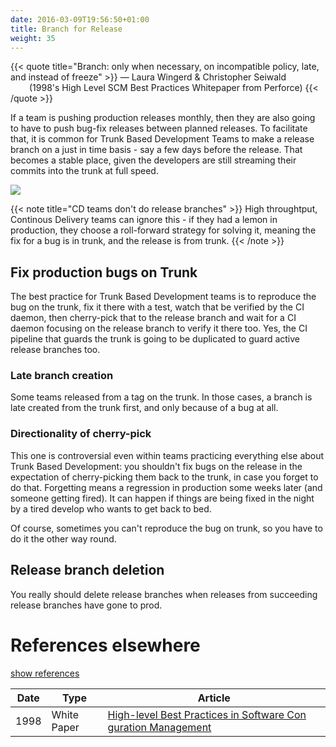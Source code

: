 ```yaml
---
date: 2016-03-09T19:56:50+01:00
title: Branch for Release
weight: 35
---
```


{{< quote title="Branch: only when necessary, on incompatible policy, late, and instead of freeze" >}}
<span>&mdash; Laura Wingerd & Christopher Seiwald</span><br>
<span style="margin-left: 30px">(1998's High Level SCM Best Practices Whitepaper from Perforce)</span>
{{< /quote >}}

If a team is pushing production releases monthly, then they are also going to have to push bug-fix releases 
between planned releases. To facilitate that, it is common for Trunk Based Development Teams to make a release
branch on a just in time basis - say a few days before the release. That becomes a stable place, given the developers
are still streaming their commits into the trunk at full speed. 

![](/inages/branch_for_release.png)

{{< note title="CD teams don't do release branches" >}}
High throughtput, Continous Delivery teams can ignore this - if they had a lemon in production, they choose a 
roll-forward strategy for solving it, meaning the fix for a bug is in trunk, and the release is from trunk.
{{< /note >}}

## Fix production bugs on Trunk

The best practice for Trunk Based Development teams is to reproduce the bug on the trunk, fix it there with a test, 
watch that be verified by the CI daemon, then cherry-pick that to the release branch and wait for a CI daemon 
focusing on the release branch to verify it there too.  Yes, the CI pipeline that guards the trunk is going to
be duplicated to guard active release branches too.

### Late branch creation

Some teams released from a tag on the trunk. In those cases, a branch is late created from the trunk first, and only
because of a bug at all.

### Directionality of cherry-pick

This one is controversial even within teams practicing everything else about Trunk Based Development: you shouldn't 
fix bugs on the release in the expectation of cherry-picking them back to the trunk, in case you forget to do that.
Forgetting means a regression in production some weeks later (and someone getting fired). It can happen if things
are being fixed in the night by a tired develop who wants to get back to bed.

Of course, sometimes you can't reproduce the bug on trunk, so you have to do it the other way round.

## Release branch deletion

You really should delete release branches when releases from succeeding release branches have gone to prod. 

# References elsewhere

<a id="showHideRefs" href="javascript:toggleRefs();">show references</a>

Date    | Type  | Article
--------|-------|--------
1998 | White Paper | [High-level Best Practices in Software Con guration Management](https://www.perforce.com/sites/default/files/pdf/perforce-best-practices.pdf)
 